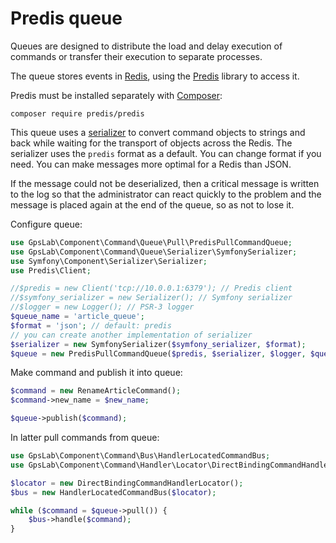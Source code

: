 Predis queue
============

Queues are designed to distribute the load and delay execution of commands or transfer their execution to separate
processes.

The queue stores events in [Redis](https://redis.io/), using the [Predis](https://github.com/nrk/predis) library to
access it.

Predis must be installed separately with [Composer](http://packagist.org):

```
composer require predis/predis
```

This queue uses a [serializer](https://symfony.com/doc/current/components/serializer.html) to convert command objects
to strings and back while waiting for the transport of objects across the Redis. The serializer uses the `predis`
format as a default. You can change format if you need. You can make messages more optimal for a Redis than JSON.

If the message could not be deserialized, then a critical message is written to the log so that the administrator can
react quickly to the problem and the message is placed again at the end of the queue, so as not to lose it.

Configure queue:

```php
use GpsLab\Component\Command\Queue\Pull\PredisPullCommandQueue;
use GpsLab\Component\Command\Queue\Serializer\SymfonySerializer;
use Symfony\Component\Serializer\Serializer;
use Predis\Client;

//$predis = new Client('tcp://10.0.0.1:6379'); // Predis client
//$symfony_serializer = new Serializer(); // Symfony serializer
//$logger = new Logger(); // PSR-3 logger
$queue_name = 'article_queue';
$format = 'json'; // default: predis
// you can create another implementation of serializer
$serializer = new SymfonySerializer($symfony_serializer, $format);
$queue = new PredisPullCommandQueue($predis, $serializer, $logger, $queue_name);
```

Make command and publish it into queue:

```php
$command = new RenameArticleCommand();
$command->new_name = $new_name;

$queue->publish($command);
```

In latter pull commands from queue:

```php
use GpsLab\Component\Command\Bus\HandlerLocatedCommandBus;
use GpsLab\Component\Command\Handler\Locator\DirectBindingCommandHandlerLocator;

$locator = new DirectBindingCommandHandlerLocator();
$bus = new HandlerLocatedCommandBus($locator);

while ($command = $queue->pull()) {
    $bus->handle($command);
}
```
